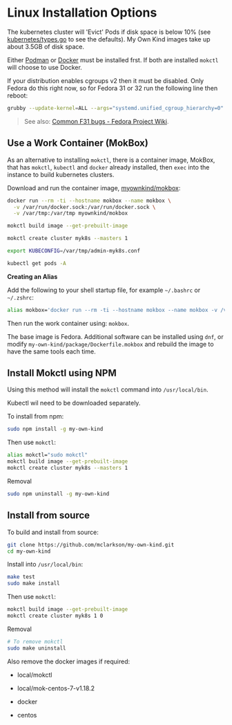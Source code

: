 # Linux Installation Options

The kubernetes cluster will 'Evict' Pods if disk space is below 10% (see [kubernetes/types.go](https://github.com/kubernetes/kubernetes/blob/454c13d09cab57065f722b6baa305b2104ed0e09/staging/src/k8s.io/kubelet/config/v1beta1/types.go#L572) to see the defaults). My Own Kind images take up about 3.5GB of disk space.

Either [Podman](https://podman.io/) or [Docker](https://www.docker.com/get-started) must be installed frst. If both are installed `mokctl` will choose to use Docker.

If your distribution enables cgroups v2 then it must be disabled. Only Fedora do this right now, so for Fedora 31 or 32 run the following line then reboot:

```bash
grubby --update-kernel=ALL --args="systemd.unified_cgroup_hierarchy=0"
```

> See also: [Common F31 bugs - Fedora Project Wiki](https://fedoraproject.org/wiki/Common_F31_bugs#Docker_package_no_longer_available_and_will_not_run_by_default_.28due_to_switch_to_cgroups_v2.29).

## Use a Work Container (MokBox)

As an alternative to installing `mokctl`, there is a container image, MokBox, that has `mokctl`, `kubectl` and `docker` already installed, then `exec` into the instance to build kubernetes clusters.

Download and run the container image, [myownkind/mokbox](https://hub.docker.com/repository/docker/myownkind/mokbox):

```bash
docker run --rm -ti --hostname mokbox --name mokbox \
  -v /var/run/docker.sock:/var/run/docker.sock \
  -v /var/tmp:/var/tmp myownkind/mokbox
```

```bash
mokctl build image --get-prebuilt-image

mokctl create cluster myk8s --masters 1

export KUBECONFIG=/var/tmp/admin-myk8s.conf

kubectl get pods -A
```

**Creating an Alias**

Add the following to your shell startup file, for example `~/.bashrc` or `~/.zshrc`:

```bash
alias mokbox='docker run --rm -ti --hostname mokbox --name mokbox -v /var/run/docker.sock:/var/run/docker.sock -v /var/tmp:/var/tmp myownkind/mokbox';
```

Then run the work container using: `mokbox`.

The base image is Fedora. Additional software can be installed using `dnf`, or modify `my-own-kind/package/Dockerfile.mokbox` and rebuild the image to have the same tools each time.

## Install Mokctl using NPM

Using this method will install the `mokctl` command into `/usr/local/bin`.

Kubectl wil need to be downloaded separately.

To install from npm:

```bash
sudo npm install -g my-own-kind
```

Then use `mokctl`:

```bash
alias mokctl="sudo mokctl"
mokctl build image --get-prebuilt-image
mokctl create cluster myk8s --masters 1
```

Removal

```bash
sudo npm uninstall -g my-own-kind
```

## Install from source

To build and install from source:

```bash
git clone https://github.com/mclarkson/my-own-kind.git
cd my-own-kind
```

Install into `/usr/local/bin`:

```bash
make test
sudo make install
```

Then use `mokctl`:

```bash
mokctl build image --get-prebuilt-image
mokctl create cluster myk8s 1 0
```

Removal

```bash
# To remove mokctl
sudo make uninstall
```

Also remove the docker images if required:

- local/mokctl

- local/mok-centos-7-v1.18.2

- docker

- centos
